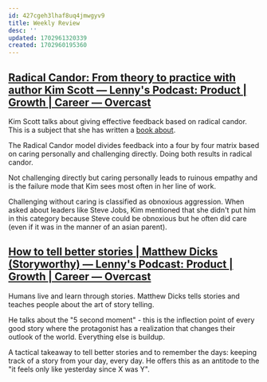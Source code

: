 ```yaml
---
id: 427cgeh3lhaf8uq4jmwgyv9
title: Weekly Review
desc: ''
updated: 1702961320339
created: 1702960195360
---
```


## [Radical Candor: From theory to practice with author Kim Scott — Lenny's Podcast: Product | Growth | Career — Overcast](https://overcast.fm/+6K1HkbyOQ)

Kim Scott talks about giving effective feedback based on radical candor. This is a subject that she has written a [book about](https://amzn.to/3RvClHl). 

The Radical Candor model divides feedback into a four by four matrix based on caring personally and challenging directly. Doing both results in radical candor. 

Not challenging directly but caring personally leads to ruinous empathy and is the failure mode that Kim sees most often in her line of work. 

Challenging without caring is classified as obnoxious aggression. When asked about leaders like Steve Jobs, Kim mentioned that she didn't put him in this category because Steve could be obnoxious but he often did care (even if it was in the manner of an asian parent).

## [How to tell better stories | Matthew Dicks (Storyworthy) — Lenny's Podcast: Product | Growth | Career — Overcast](https://overcast.fm/+6K1HVB-ns)

Humans live and learn through stories. Matthew Dicks tells stories and teaches people about the art of story telling. 

He talks about the "5 second moment" - this is the inflection point of every good story where the protagonist has a realization that changes their outlook of the world. Everything else is buildup.

A tactical takeaway to tell better stories and to remember the days: keeping track of a story from your day, every day. He offers this as an antitode to the "it feels only like yesterday since X was Y". 

